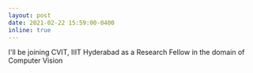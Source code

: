 ```yaml
---
layout: post
date: 2021-02-22 15:59:00-0400
inline: true
---
```


I'll be joining CVIT, IIIT Hyderabad as a Research Fellow in the domain of Computer Vision
